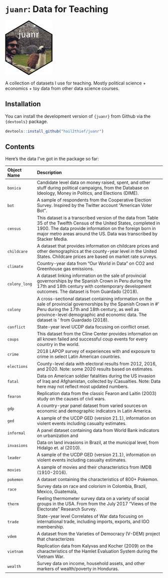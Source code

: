 
# `juanr`: Data for Teaching

<img src="temp/sticker.png" width="30%">

A collection of datasets I use for teaching. Mostly political science +
economics + toy data from other data science courses.

## Installation

You can install the development version of `{juanr}` from Github via the
`{devtools}` package.

``` r
devtools::install_github("hail2thief/juanr")
```

## Contents

Here’s the data I’ve got in the package so far:

| **Object Name** | **Description**                                                                                                                                                                                                                                             |
|:----------------|:------------------------------------------------------------------------------------------------------------------------------------------------------------------------------------------------------------------------------------------------------------|
| `bonica`        | Candidate level data on money raised, spent, and other stuff during political campaigns, from the Database on Ideology, Money in Politics, and Elections (DIME).                                                                                            |
| `bot`           | A sample of respondents from the Cooperative Election Survey. Inspired by the Twitter account “American Voter Bot”.                                                                                                                                         |
| `census`        | This dataset is a transcribed version of the data from Table 35 of the Twelfth Census of the United States, completed in 1900. The data provide information on the foreign born in major metro areas around the US. Data was transcribed by Stacker Media.  |
| `childcare`     | A dataset that provides information on childcare prices and other demographics at the county-year level in the United States. Childcare prices are based on market rate surveys.                                                                            |
| `climate`       | Country-year data from “Our World in Data” on CO2 and Greenhouse gas emissions.                                                                                                                                                                             |
| `colony_long`   | A dataset linking information on the sale of provincial governorships by the Spanish Crown in Peru during the 17th and 18th century with contemporary development outcomes. The dataset is from Guardado (2018).                                            |
| `colony`        | A cross-sectional dataset containing information on the sale of provincial governorships by the Spanish Crown in \#’ Peru during the 17th and 18th century, as well as province-level demographic and economic data. The dataset is ’ from Guardado (2018). |
| `conflict`      | State-year level UCDP data focusing on conflict onset.                                                                                                                                                                                                      |
| `coups`         | This dataset from the Cline Center provides information on all known failed and successful coup events for every country in the world.                                                                                                                      |
| `crime`         | 2018 LAPOP survey of experiences with and exposure to crime in select Latin American countries.                                                                                                                                                             |
| `elections`     | County-level data with electoral results from 2012, 2016, and 2020. Note: some 2020 results based on estimates.                                                                                                                                             |
| `fatal`         | Data on American soldier fatalities during the US invasion of Iraq and Afghanistan, collected by iCasualties. Note: Data here may not reflect most updated numbers.                                                                                         |
| `fearon`        | Replication data from the classic Fearon and Laitin (2003) study on the causes of civil wars.                                                                                                                                                               |
| `gdp`           | A country-year panel dataset from varied sources on economic and demographic indicators in Latin America.                                                                                                                                                   |
| `ged`           | A sample of the UCDP GED (version 21.1), information on violent events including casualty estimates.                                                                                                                                                        |
| `informal`      | A panel dataset containing data from World Bank indicators on urbanization and                                                                                                                                                                              |
| `invasions`     | Data on land invasions in Brazil, at the municipal level, from Hidalgo et. al (2010).                                                                                                                                                                       |
| `leader`        | A sample of the UCDP GED (version 21.1), information on violent events including casualty estimates.                                                                                                                                                        |
| `movies`        | A sample of movies and their characteristics from IMDB (1910-2016).                                                                                                                                                                                         |
| `pokemon`       | A dataset containing the characteristics of 800+ Pokemon.                                                                                                                                                                                                   |
| `race`          | Survey data on race and colorism in Colombia, Brazil, Mexico, Guatemala,                                                                                                                                                                                    |
| `therm`         | Feeling thermometer survey data on a variety of social groups in the USA. From from the July 2017 “Views of the Electorate” Research Survey.                                                                                                                |
| `trade`         | State-year level Correlates of War data focusing on international trade, including imports, exports, and IGO membership.                                                                                                                                    |
| `vdem`          | A dataset from the Varieties of Democracy (V-DEM) project that characterizes                                                                                                                                                                                |
| `vietnam`       | Replication data from Kalyvas and Kocher (2009) on the characteristics of the Hamlet Evaluation System during the Vietnam War.                                                                                                                              |
| `wealth`        | Survey data on income, household assets, and other markers of wealth/poverty in Honduras.                                                                                                                                                                   |
